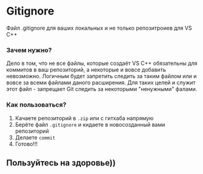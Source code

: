 # Gitignore
 Файл .gitignore для ваших локальных и не только репозитроиев для VS C++

### Зачем нужно?

Дело в том, что не все файлы, которые создаёт VS C++ обязательны для коммитов в ваш репозиторий, а некоторые и вовсе добавить невозможно. Логичным будет запретить следить за таким файлом или и вовсе за всеми файлами даного расширения. Для таких целей и служит этот файл - запрещает Git следить за некоторыми "ненужными" фалами.

### Как пользоваться?
 1) Качаете репозиторий в `.zip` или с гитхаба напрямую
 2) Берёте файл ``.gitignore`` и кидаете в новосозданный вами репозиторий
 3) Делаете ``commit``
 4) Готово!!!
 
## Пользуйтесь на здоровье)) 
